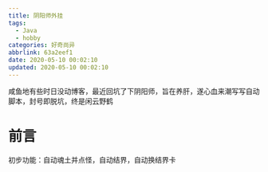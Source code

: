 ```yaml
---
title: 阴阳师外挂
tags:
  - Java
  - hobby
categories: 好奇尚异
abbrlink: 63a2eef1
date: 2020-05-10 00:02:10
updated: 2020-05-10 00:02:10
---
```


咸鱼地有些时日没动博客，最近回坑了下阴阳师，旨在养肝，遂心血来潮写写自动脚本，封号即脱坑，终是闲云野鹤<!--more-->

# 前言
初步功能：自动魂土并点怪，自动结界，自动换结界卡
